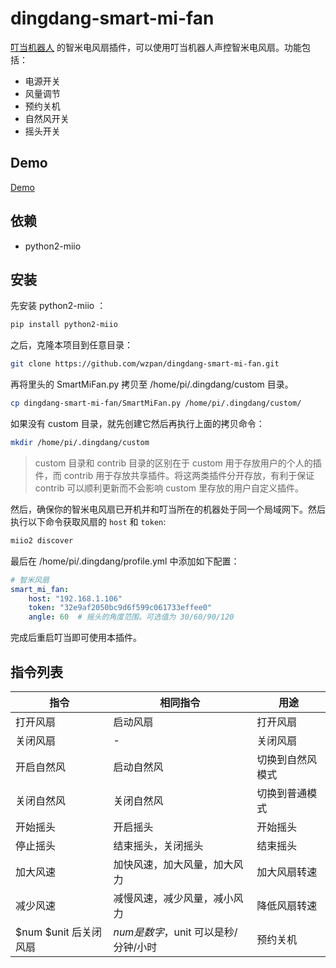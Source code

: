 # dingdang-smart-mi-fan

[叮当机器人](http://github.com/wzpan/dingdang-robot) 的智米电风扇插件，可以使用叮当机器人声控智米电风扇。功能包括：

* 电源开关
* 风量调节
* 预约关机
* 自然风开关
* 摇头开关

## Demo

[Demo](http://t.cn/RK05OV8)

## 依赖

* python2-miio

## 安装

先安装 python2-miio ：

``` sh
pip install python2-miio
```

之后，克隆本项目到任意目录：

``` sh
git clone https://github.com/wzpan/dingdang-smart-mi-fan.git
```

再将里头的 SmartMiFan.py 拷贝至 /home/pi/.dingdang/custom 目录。

``` sh
cp dingdang-smart-mi-fan/SmartMiFan.py /home/pi/.dingdang/custom/
```

如果没有 custom 目录，就先创建它然后再执行上面的拷贝命令：

``` sh
mkdir /home/pi/.dingdang/custom
```

> custom 目录和 contrib 目录的区别在于 custom 用于存放用户的个人的插件，而 contrib 用于存放共享插件。将这两类插件分开存放，有利于保证 contrib 可以顺利更新而不会影响 custom 里存放的用户自定义插件。

然后，确保你的智米电风扇已开机并和叮当所在的机器处于同一个局域网下。然后执行以下命令获取风扇的 `host` 和  `token`:

``` sh
miio2 discover
```

最后在 /home/pi/.dingdang/profile.yml 中添加如下配置：

``` yml
# 智米风扇
smart_mi_fan:
    host: "192.168.1.106"
    token: "32e9af2050bc9d6f599c061733effee0"
    angle: 60  # 摇头的角度范围。可选值为 30/60/90/120
```

完成后重启叮当即可使用本插件。

## 指令列表

| 指令 | 相同指令  |  用途 |
| ---- | -------- | ----- |
| 打开风扇 | 启动风扇 | 打开风扇 |
| 关闭风扇 | - | 关闭风扇 |
| 开启自然风 | 启动自然风    | 切换到自然风模式 |
| 关闭自然风 | 关闭自然风    | 切换到普通模式 |
| 开始摇头 | 开启摇头    | 开始摇头 |
| 停止摇头 | 结束摇头，关闭摇头    | 结束摇头 |
| 加大风速 | 加快风速，加大风量，加大风力    | 加大风扇转速 |
| 减少风速 | 减慢风速，减少风量，减小风力    | 降低风扇转速 |
| $num $unit 后关闭风扇 | $num 是数字，$unit 可以是秒/分钟/小时  | 预约关机 |



